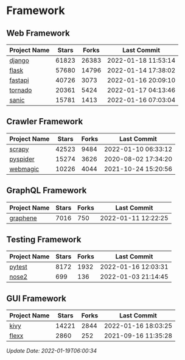 # Framework

## Web Framework
| Project Name | Stars | Forks | Last Commit |
| ------------ | ----- | ----- | ----------- |
| [django](https://github.com/django/django) | 61823 | 26383 | 2022-01-18 11:53:14 |
| [flask](https://github.com/pallets/flask) | 57680 | 14796 | 2022-01-14 17:38:02 |
| [fastapi](https://github.com/tiangolo/fastapi) | 40726 | 3073 | 2022-01-16 20:09:10 |
| [tornado](https://github.com/tornadoweb/tornado) | 20361 | 5424 | 2022-01-17 04:13:46 |
| [sanic](https://github.com/sanic-org/sanic) | 15781 | 1413 | 2022-01-16 07:03:04 |

## Crawler Framework
| Project Name | Stars | Forks | Last Commit |
| ------------ | ----- | ----- | ----------- |
| [scrapy](https://github.com/scrapy/scrapy) | 42523 | 9484 | 2022-01-10 06:33:12 |
| [pyspider](https://github.com/binux/pyspider) | 15274 | 3626 | 2020-08-02 17:34:20 |
| [webmagic](https://github.com/code4craft/webmagic) | 10226 | 4044 | 2021-10-24 15:20:56 |

## GraphQL Framework
| Project Name | Stars | Forks | Last Commit |
| ------------ | ----- | ----- | ----------- |
| [graphene](https://github.com/graphql-python/graphene) | 7016 | 750 | 2022-01-11 12:22:25 |

## Testing Framework
| Project Name | Stars | Forks | Last Commit |
| ------------ | ----- | ----- | ----------- |
| [pytest](https://github.com/pytest-dev/pytest) | 8172 | 1932 | 2022-01-16 12:03:31 |
| [nose2](https://github.com/nose-devs/nose2) | 699 | 136 | 2022-01-03 21:14:45 |

## GUI Framework
| Project Name | Stars | Forks | Last Commit |
| ------------ | ----- | ----- | ----------- |
| [kivy](https://github.com/kivy/kivy) | 14221 | 2844 | 2022-01-16 18:03:25 |
| [flexx](https://github.com/flexxui/flexx) | 2860 | 252 | 2021-09-16 11:35:28 |

*Update Date: 2022-01-19T06:00:34*
